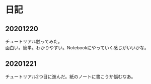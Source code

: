 # 日記

## 20201220

チュートリアル触ってみた。\
面白い。簡単。わかりやすい。Notebookにやっていく感じがいいかな。

## 20201221

チュートリアル2つ目に進んだ。紙のノートに書こうか悩むなあ。